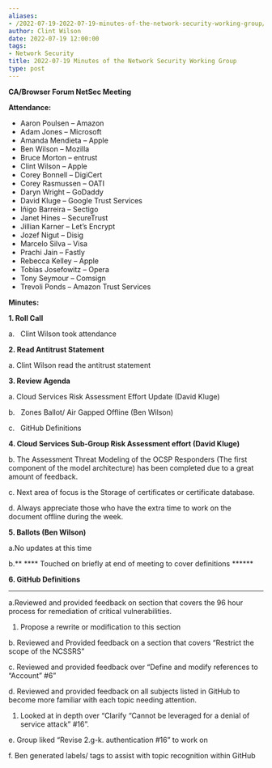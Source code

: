 ```yaml
---
aliases:
- /2022-07-19-2022-07-19-minutes-of-the-network-security-working-group/
author: Clint Wilson
date: 2022-07-19 12:00:00
tags:
- Network Security
title: 2022-07-19 Minutes of the Network Security Working Group
type: post
---
```


**CA/Browser Forum NetSec Meeting**

**Attendance:**

- Aaron Poulsen – Amazon
- Adam Jones – Microsoft
- Amanda Mendieta – Apple
- Ben Wilson – Mozilla
- Bruce Morton – entrust
- Clint Wilson – Apple
- Corey Bonnell – DigiCert
- Corey Rasmussen – OATI
- Daryn Wright – GoDaddy
- David Kluge – Google Trust Services
- Iñigo Barreira – Sectigo
- Janet Hines – SecureTrust
- Jillian Karner – Let’s Encrypt
- Jozef Nigut – Disig
- Marcelo Silva – Visa
- Prachi Jain – Fastly
- Rebecca Kelley – Apple
- Tobias Josefowitz – Opera
- Tony Seymour – Comsign
- Trevoli Ponds – Amazon Trust Services

**Minutes:**

**1.  Roll Call**

a.   Clint Wilson took attendance

**2.  Read Antitrust Statement**

a.  Clint Wilson read the antitrust statement

**3.  Review Agenda**

a.  Cloud Services Risk Assessment Effort Update (David Kluge)

b.   Zones Ballot/ Air Gapped Offline (Ben Wilson)

c.   GitHub Definitions

**4. Cloud Services Sub-Group Risk Assessment effort (David Kluge)**

b. The Assessment Threat Modeling of the OCSP Responders (The first component of the model architecture) has been completed due to a great amount of feedback.

c.  Next area of focus is the Storage of certificates or certificate database.

d.  Always appreciate those who have the extra time to work on the document offline during the week.

**5. Ballots (Ben Wilson)**

a.No updates at this time

b.** **** Touched on briefly at end of meeting to cover definitions ******

**6. GitHub Definitions**

______________________________________________________________________

a.Reviewed and provided feedback on section that covers the 96 hour process for remediation of critical vulnerabilities.

1. Propose a rewrite or modification to this section

b. Reviewed and Provided feedback on a section that covers “Restrict the scope of the NCSSRS”

c. Reviewed and provided feedback over “Define and modify references to “Account” #6”

d. Reviewed and provided feedback on all subjects listed in GitHub to become more familiar with each topic needing attention.

1. Looked at in depth over “Clarify “Cannot be leveraged for a denial of service attack” #16”.

e. Group liked “Revise 2.g-k. authentication #16” to work on

f. Ben generated labels/ tags to assist with topic recognition within GitHub